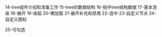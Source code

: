 14-tree组件介绍和准备工作
15-tree的数据结构
16-拍平tree结构数据
17-基本渲染
18-展开
19-收起
20-懒加载
21-展开补充和禁用
22-选中
23-自定义节点
24-自定义图标

25-可勾选
